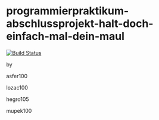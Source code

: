 # programmierpraktikum-abschlussprojekt-halt-doch-einfach-mal-dein-maul

[![Build Status](https://travis-ci.org/ProPra16/programmierpraktikum-abschlussprojekt-halt-doch-einfach-mal-dein-maul.svg?branch=master)](https://travis-ci.org/ProPra16/programmierpraktikum-abschlussprojekt-halt-doch-einfach-mal-dein-maul)

by

asfer100

lozac100

hegro105

mupek100
